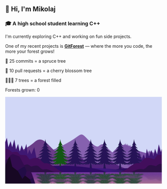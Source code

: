 ## 👋 Hi, I'm Mikolaj

### 🎓 A high school student learning C++

I'm currently exploring C++ and working on fun side projects.

One of my recent projects is **[GitForest](https://github.com/tmikolaj/GitForest)** — where the more you code, the more your forest grows!

🌲 25 commits = a spruce tree  

🌸 10 pull requests = a cherry blossom tree

🌲🌲🌲 7 trees = a forest filled

Forests grown: <!-- forests -->0<!-- endforests -->

![GitForest forest image](https://raw.githubusercontent.com/tmikolaj/GitForest/main/assets/forest.svg)
